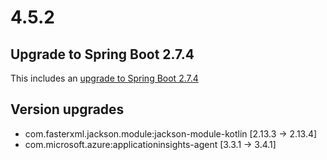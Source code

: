 # 4.5.2

## Upgrade to Spring Boot 2.7.4

This includes an [upgrade to Spring Boot 2.7.4](https://github.com/spring-projects/spring-boot/releases/tag/v2.7.4)

## Version upgrades
 - com.fasterxml.jackson.module:jackson-module-kotlin [2.13.3 -> 2.13.4]
 - com.microsoft.azure:applicationinsights-agent [3.3.1 -> 3.4.1]



